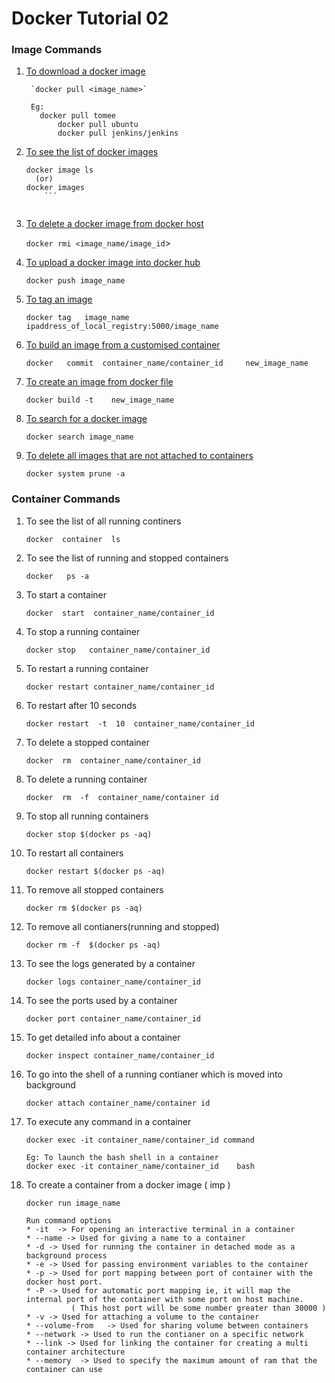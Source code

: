 # Docker Tutorial 02  





### Image Commands 


	  
1.	<ins>To download a docker image </ins>


         `docker pull <image_name>`
		
     ```
	  Eg: 
	  	docker pull tomee
          	docker pull ubuntu
          	docker pull jenkins/jenkins
     ```
		
2.	<ins>To see the list of docker images </ins>

	  ```
	  docker image ls 
		(or) 
	  docker images
          ```		
		
3.	<ins>To delete a docker image from docker host </ins>

      `docker rmi <image_name/image_id`> 
		
4.	<ins>To upload a docker image into docker hub </ins>

      `docker push image_name` 
	  
5.	<ins>To tag an image </ins>

	  `docker tag   image_name   ipaddress_of_local_registry:5000/image_name` 
	  
6.	<ins>To build an image from a customised container</ins> 

      `docker   commit  container_name/container_id     new_image_name` 
	  
7.	<ins>To create an image from docker file</ins> 

      `docker build -t    new_image_name` 
	  
8.	<ins>To search for a docker image </ins>

      `docker search image_name` 
	  
9.	<ins>To delete all images that are not attached to containers </ins>

      `docker system prune -a` 
	  
	  
	  
	  
	  
		  
		  

		
### Container Commands

1.	To see the list of all running continers
 
	  `docker  container  ls` 
2.	To see the list of running and stopped containers
 
      `docker   ps -a` 
	  
3.	To start a container
 
      `docker  start  container_name/container_id`
	  
4.	To stop a running container 

      `docker stop   container_name/container_id`
	  
5.	To restart a running container 

      `docker restart container_name/container_id` 
	  
6.	To restart after 10 seconds 

      `docker restart  -t  10  container_name/container_id` 
	  
7.	To delete a stopped container 

      `docker  rm  container_name/container_id` 
	  
8.	To delete a running container 

      `docker  rm  -f  container_name/container id` 
	  
9.	To stop all running containers
 
      `docker stop $(docker ps -aq)` 

10.	To restart all containers
 
	  `docker restart $(docker ps -aq)` 
	  
11.	To remove all stopped containers
 
      `docker rm $(docker ps -aq)` 
	  
12.	To remove all contianers(running and stopped)
 
       `docker rm -f  $(docker ps -aq)` 
	   
13.	To see the logs generated by a container
 
      `docker logs container_name/container_id`
	  
14.	To see the ports used by a container 

      `docker port container_name/container_id`
	   
15.	To get detailed info about a container
 
      `docker inspect container_name/container_id` 
	   
16.	To go into the shell of a running contianer which is moved into background
 
      `docker attach container_name/container id`
	   
17.	To execute any command in a container
 
      `docker exec -it container_name/container_id command`
	  
	  ```
      Eg: To launch the bash shell in a container 
      docker exec -it container_name/container_id    bash 
	  ```
      
18.	To create a container from a docker image  ( imp )

      `docker run image_name`
	  
      ```   
	  Run command options 
	  *	-it  -> For opening an interactive terminal in a container 
	  *	--name -> Used for giving a name to a container 
	  *	-d -> Used for running the container in detached mode as a background process 
	  *	-e -> Used for passing environment variables to the container 
	  *	-p -> Used for port mapping between port of container with the docker host port.
	  *	-P -> Used for automatic port mapping ie, it will map the internal port of the container with some port on host machine. 
				( This host port will be some number greater than 30000 )
	  *	-v -> Used for attaching a volume to the container 
	  *	--volume-from 	-> Used for sharing volume between containers 
	  *	--network -> Used to run the contianer on a specific network 
	  *	--link -> Used for linking the container for creating a multi container architecture 
	  *	--memory  -> Used to specify the maximum amount of ram that the container can use
	  ```

